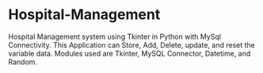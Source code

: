 # Hospital-Management
Hospital Management system using Tkinter in Python with MySql Connectivity. This Application can Store, Add, Delete, update, and reset the variable data. Modules used are Tkinter, MySQL Connector, Datetime, and Random. 
